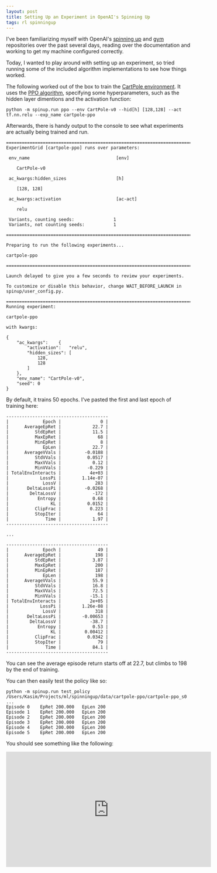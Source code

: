 ```yaml
---
layout: post
title: Setting Up an Experiment in OpenAI's Spinning Up
tags: rl spinningup
---
```


I've been familiarizing myself with
OpenAI's [spinning up](https://spinningup.openai.com/en/latest/)
and [gym](https://gym.openai.com/) repositories over the past several
days, reading over the documentation and working to get my machine
configured correctly.

Today, I wanted to play around with setting up an experiment, so tried
running some of the included algorithm implementations to see how
things worked.

The following worked out of the box to train the [CartPole
environment](https://gym.openai.com/envs/CartPole-v0/). It uses the [PPO algorithm](https://openai.com/blog/openai-baselines-ppo/), specifying some
hyperparameters, such as the hidden layer dimentions and the
activation function:

```
python -m spinup.run ppo --env CartPole-v0 --hid[h] [128,128] --act tf.nn.relu --exp_name cartpole-ppo
```

Afterwards, there is handy output to the console to see what
experiments are actually being trained and run.

```
================================================================================
ExperimentGrid [cartpole-ppo] runs over parameters:

 env_name                                 [env] 

	CartPole-v0

 ac_kwargs:hidden_sizes                   [h] 

	[128, 128]

 ac_kwargs:activation                     [ac-act] 

	relu

 Variants, counting seeds:               1
 Variants, not counting seeds:           1

================================================================================

Preparing to run the following experiments...

cartpole-ppo

================================================================================

Launch delayed to give you a few seconds to review your experiments.

To customize or disable this behavior, change WAIT_BEFORE_LAUNCH in
spinup/user_config.py.

================================================================================
Running experiment:                                                             

cartpole-ppo

with kwargs:

{
    "ac_kwargs":	{
        "activation":	"relu",
        "hidden_sizes":	[
            128,
            128
        ]
    },
    "env_name":	"CartPole-v0",
    "seed":	0
}

```

By default, it trains 50 epochs. I've pasted the first and last epoch of training here:

```
---------------------------------------
|             Epoch |               0 |
|      AverageEpRet |            22.7 |
|          StdEpRet |            11.5 |
|          MaxEpRet |              68 |
|          MinEpRet |               8 |
|             EpLen |            22.7 |
|      AverageVVals |         -0.0188 |
|          StdVVals |          0.0517 |
|          MaxVVals |            0.12 |
|          MinVVals |          -0.229 |
| TotalEnvInteracts |           4e+03 |
|            LossPi |        1.14e-07 |
|             LossV |             283 |
|       DeltaLossPi |         -0.0268 |
|        DeltaLossV |            -172 |
|           Entropy |            0.68 |
|                KL |          0.0152 |
|          ClipFrac |           0.223 |
|          StopIter |              64 |
|              Time |            1.97 |
---------------------------------------

...

---------------------------------------
|             Epoch |              49 |
|      AverageEpRet |             198 |
|          StdEpRet |            3.87 |
|          MaxEpRet |             200 |
|          MinEpRet |             187 |
|             EpLen |             198 |
|      AverageVVals |            55.9 |
|          StdVVals |            16.8 |
|          MaxVVals |            72.5 |
|          MinVVals |           -15.1 |
| TotalEnvInteracts |           2e+05 |
|            LossPi |        1.26e-08 |
|             LossV |             318 |
|       DeltaLossPi |        -0.00653 |
|        DeltaLossV |           -38.7 |
|           Entropy |            0.53 |
|                KL |         0.00412 |
|          ClipFrac |          0.0342 |
|          StopIter |              79 |
|              Time |            84.1 |
---------------------------------------
```

You can see the average episode return starts off at 22.7, but climbs
to 198 by the end of training. 

You can then easily test the policy like so:

```
python -m spinup.run test_policy /Users/Kasim/Projects/ml/spinningup/data/cartpole-ppo/cartpole-ppo_s0
...
Episode 0 	 EpRet 200.000 	 EpLen 200
Episode 1 	 EpRet 200.000 	 EpLen 200
Episode 2 	 EpRet 200.000 	 EpLen 200
Episode 3 	 EpRet 200.000 	 EpLen 200
Episode 4 	 EpRet 200.000 	 EpLen 200
Episode 5 	 EpRet 200.000 	 EpLen 200
```

You should see something like the following:

<iframe width="560" height="315" src="https://www.youtube.com/embed/BsSCGabYWdg" frameborder="0" allow="accelerometer; autoplay; encrypted-media; gyroscope; picture-in-picture" allowfullscreen></iframe>
